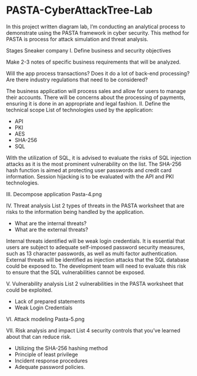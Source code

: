 # PASTA-CyberAttackTree-Lab
In this project written diagram lab, I’m conducting an analytical process to demonstrate using the PASTA framework in cyber security. This method for PASTA is process for attack simulation and threat analysis.


Stages Sneaker company
I. Define business and security objectives

Make 2-3 notes of specific business requirements that will be analyzed.

Will the app process transactions?
Does it do a lot of back-end processing?
Are there industry regulations that need to be considered?

The business application will process sales and allow for users to manage their accounts. There will be concerns about the processing of payments, ensuring it is done in an appropriate and legal fashion.
II. Define the technical scope
List of technologies used by the application:
- API
- PKI
- AES
- SHA-256
- SQL

With the utilization of SQL, it is advised to evaluate the risks of SQL injection attacks as it is the most prominent vulnerability on the list. The SHA-256 hash function is aimed at protecting user passwords and credit card information. Session hijacking is to be evaluated with the API and PKI technologies.

III. Decompose application Pasta-4.png

IV. Threat analysis
List 2 types of threats in the PASTA worksheet that are risks to the information being handled by the application.
- What are the internal threats?
- What are the external threats?

Internal threats identified will be weak login credentials. It is essential that users are subject to adequate self-imposed password security measures, such as 13 character passwords, as well as multi factor authentication.
External threats will be identified as injection attacks that the SQL database could be exposed to. The development team will need to evaluate this risk to ensure that the SQL vulnerabilities cannot be exposed.

V. Vulnerability analysis
List 2 vulnerabilities in the PASTA worksheet that could be exploited.
- Lack of prepared statements
- Weak Login Credentials

VI. Attack modeling Pasta-5.png

VII. Risk analysis and impact
List 4 security controls that you’ve learned about that can reduce risk.
- Utilizing the SHA-256 hashing method
- Principle of least privilege
- Incident response procedures
- Adequate password policies.
